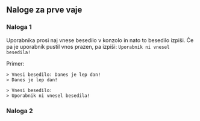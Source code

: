 ## Naloge za prve vaje

### Naloga 1
Uporabnika prosi naj vnese besedilo v konzolo in nato 
to besedilo izpiši. Če pa je uporabnik pustil vnos prazen,
pa izpiši: `Uporabnik ni vnesel besedila!`

Primer:
```
> Vnesi besedilo: Danes je lep dan!
> Danes je lep dan!

> Vnesi besedilo: 
> Uporabnik ni vnesel besedila!
```

### Naloga 2
